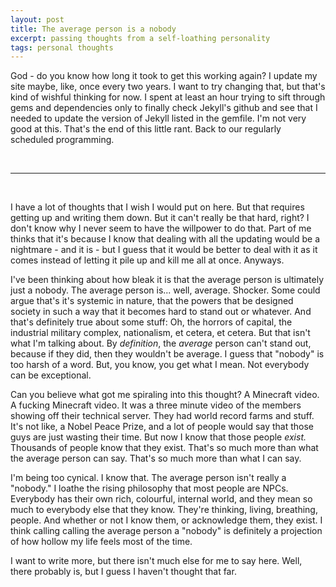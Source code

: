 ```yaml
---
layout: post
title: The average person is a nobody
excerpt: passing thoughts from a self-loathing personality
tags: personal thoughts
---
```


God - do you know how long it took to get this working again? I update my site maybe, like, once every two years. I want to try changing that, but that's kind of wishful thinking for now. I spent at least an hour trying to sift through gems and dependencies only to finally check Jekyll's github and see that I needed to update the version of Jekyll listed in the gemfile. I'm not very good at this. That's the end of this little rant. Back to our regularly scheduled programming.

<br>

---

<br>

I have a lot of thoughts that I wish I would put on here. But that requires getting up and writing them down. But it can't really be that hard, right? I don't know why I never seem to have the willpower to do that. Part of me thinks that it's because I know that dealing with all the updating would be a nightmare - and it is - but I guess that it would be better to deal with it as it comes instead of letting it pile up and kill me all at once. Anyways.

I've been thinking about how bleak it is that the average person is ultimately just a nobody. The average person is... well, average. Shocker. Some could argue that's it's systemic in nature, that the powers that be designed society in such a way that it becomes hard to stand out or whatever. And that's definitely true about some stuff: Oh, the horrors of capital, the industrial military complex, nationalism, et cetera, et cetera. But that isn't what I'm talking about. By *definition*, the *average* person can't stand out, because if they did, then they wouldn't be average. I guess that "nobody" is too harsh of a word. But, you know, you get what I mean. Not everybody can be exceptional.

Can you believe what got me spiraling into this thought? A Minecraft video. A fucking Minecraft video. It was a three minute video of the members showing off their technical server. They had world record farms and stuff. It's not like, a Nobel Peace Prize, and a lot of people would say that those guys are just wasting their time. But now I know that those people *exist.* Thousands of people know that they exist. That's so much more than what the average person can say. That's so much more than what I can say.

I'm being too cynical. I know that. The average person isn't really a "nobody." I loathe the rising philosophy that most people are NPCs. Everybody has their own rich, colourful, internal world, and they mean so much to everybody else that they know. They're thinking, living, breathing, people. And whether or not I know them, or acknowledge them, they exist. I think calling calling the average person a "nobody" is definitely a projection of how hollow my life feels most of the time.

I want to write more, but there isn't much else for me to say here. Well, there probably is, but I guess I haven't thought that far.
